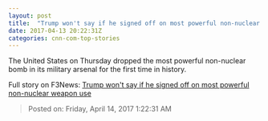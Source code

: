 ```yaml
---
layout: post
title:  "Trump won't say if he signed off on most powerful non-nuclear weapon use"
date: 2017-04-13 20:22:31Z
categories: cnn-com-top-stories
---
```


The United States on Thursday dropped the most powerful non-nuclear bomb in its military arsenal for the first time in history.


Full story on F3News: [Trump won't say if he signed off on most powerful non-nuclear weapon use](http://www.f3nws.com/n/KVHyBF)

> Posted on: Friday, April 14, 2017 1:22:31 AM
